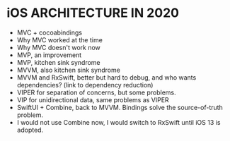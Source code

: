 # iOS ARCHITECTURE IN 2020
- MVC + cocoabindings
- Why MVC worked at the time
- Why MVC doesn't work now
- MVP, an improvement
- MVP, kitchen sink syndrome
- MVVM, also kitchen sink syndrome
- MVVM and RxSwift, better but hard to debug, and who wants dependencies? (link to dependency reduction)
- VIPER for separation of concerns, but some problems.
- VIP for unidirectional data, same problems as VIPER
- SwiftUI + Combine, back to MVVM. Bindings solve the source-of-truth problem.
- I would not use Combine now, I would switch to RxSwift until iOS 13 is adopted.